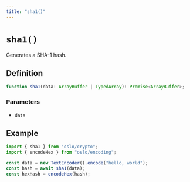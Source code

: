 ```yaml
---
title: "sha1()"
---
```


# `sha1()`

Generates a SHA-1 hash.

## Definition

```ts
function sha1(data: ArrayBuffer | TypedArray): Promise<ArrayBuffer>;
```

### Parameters

- `data`

## Example

```ts
import { sha1 } from "oslo/crypto";
import { encodeHex } from "oslo/encoding";

const data = new TextEncoder().encode("hello, world");
const hash = await sha1(data);
const hexHash = encodeHex(hash);
```
